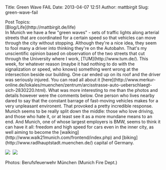 Title: Green Wave FAIL
Date: 2013-04-07 12:51
Author: mattbirgit
Slug: green-wave-fail

<div class="field field-name-taxonomy-vocabulary-2 field-type-taxonomy-term-reference field-label-above">
<div class="field-label">
Post Topics: 

</div>
<div class="field-items">
<div class="field-item even">
[Blog/Life](http://mattbirgit.de/life)

</div>
</div>
</div>
<div class="field field-name-body field-type-text-with-summary field-label-hidden">
<div class="field-items">
<div class="field-item even">
In Munich we have a few "green waves" - sets of traffic lights along
arterial streets that are coordinated for a certain speed so that
vehicles can move through the city without stopping. Although they're a
nice idea, they seem to fool many a driver into thinking they're on the
Autobahn. That's my unscientific opinion based on observation of the two
streets that cut through the University where I work,
[TUM](http://www.tum.de/). This week, for whatever reason (maybe it had
nothing to do with the signalization or speed, who knows) something went
wrong at the intersection beside our building. One car ended up on its
roof and the driver was seriously injured. You can read all about it
[here](http://www.merkur-online.de/lokales/muenchen/zentrum/arcisstrasse-auto-ueberschlaegt-sich-2830220.html).
What was more interesting to me than the photos and details however were
the comments below. One person who lives nearby dared to say that the
constant barrage of fast-moving vehicles makes for a very unpleasant
environent. That provoked a pretty incredible response. Munich seems to
be really split down the middle: those who love driving, and those who
hate it, or at least see it as a more mundane means to an end. And
Munich, one of whose largest employers is BMW, seems to think it can
have it all: freedom and high speed for cars even in the inner city, as
well aiming to become the
[walking](http://www.walk21munich.com/frontend/index.php) and
[biking](http://www.radlhauptstadt.muenchen.de/) capital of Germany.

![](http://mattbirgit.de/sites/default/files/Arcisstrasse_02042013_1.jpg) 
![](http://mattbirgit.de/sites/default/files/Arcisstrasse_02042013_2.jpg)

Photos: Berufsfeuerwehr München (Munich Fire Dept.)

</div>
</div>
</div>
</p>

